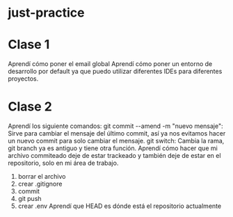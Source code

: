 # just-practice

# Clase 1

Aprendí cómo poner el email global
Aprendí cómo poner un entorno de desarrollo por default
ya que puedo utilizar diferentes IDEs para diferentes proyectos.

# Clase 2

Aprendí los siguiente comandos:
git commit --amend -m "nuevo mensaje": Sirve para cambiar el mensaje del último commit, así ya nos evitamos hacer un nuevo commit para solo cambiar el mensaje.
git switch: Cambia la rama, git branch ya es antiguo y tiene otra función.
Aprendí cómo hacer que mi archivo commiteado deje de estar trackeado y también deje de estar en el repositorio, solo en mi área de trabajo.

1. borrar el archivo
2. crear .gitignore
3. commit
4. git push
5. crear .env
   Aprendí que HEAD es dónde está el repositorio actualmente
